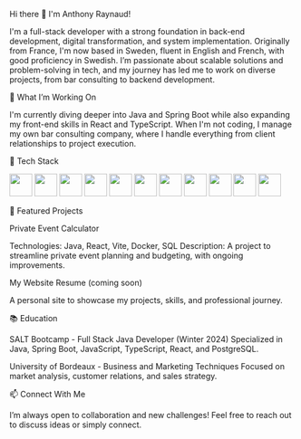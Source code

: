 Hi there 👋 I'm Anthony Raynaud!

I'm a full-stack developer with a strong foundation in back-end development, digital transformation, and system implementation. Originally from France, I'm now based in Sweden, fluent in English and French, with good proficiency in Swedish. I’m passionate about scalable solutions and problem-solving in tech, and my journey has led me to work on diverse projects, from bar consulting to backend development.

📖 What I’m Working On

I'm currently diving deeper into Java and Spring Boot while also expanding my front-end skills in React and TypeScript. When I'm not coding, I manage my own bar consulting company, where I handle everything from client relationships to project execution.


💼 Tech Stack

<p align="left"> 
  <img src="https://cdn.jsdelivr.net/gh/devicons/devicon/icons/java/java-original.svg" width="40" height="40" />
  <img src="https://cdn.jsdelivr.net/gh/devicons/devicon/icons/spring/spring-original.svg" width="40" height="40" />
  <img src="https://cdn.jsdelivr.net/gh/devicons/devicon/icons/postgresql/postgresql-original.svg" width="40" height="40" />
  <img src="https://cdn.jsdelivr.net/gh/devicons/devicon/icons/javascript/javascript-original.svg" width="40" height="40" />
  <img src="https://cdn.jsdelivr.net/gh/devicons/devicon/icons/typescript/typescript-original.svg" width="40" height="40" />
  <img src="https://cdn.jsdelivr.net/gh/devicons/devicon/icons/react/react-original.svg" width="40" height="40" />
  <img src="https://cdn.jsdelivr.net/gh/devicons/devicon/icons/nodejs/nodejs-original.svg" width="40" height="40" />
  <img src="https://cdn.jsdelivr.net/gh/devicons/devicon/icons/kotlin/kotlin-original.svg" width="40" height="40" />
  <img src="https://cdn.jsdelivr.net/gh/devicons/devicon/icons/docker/docker-original.svg" width="40" height="40" />
  <img src="https://cdn.jsdelivr.net/gh/devicons/devicon/icons/python/python-original.svg" width="40" height="40" />
  <img src="https://cdn.jsdelivr.net/gh/devicons/devicon/icons/go/go-original.svg" width="40" height="40" />
</p>

🌟 Featured Projects

Private Event Calculator

Technologies: Java, React, Vite, Docker, SQL
Description: A project to streamline private event planning and budgeting, with ongoing improvements.


My Website Resume (coming soon)

A personal site to showcase my projects, skills, and professional journey.

📚 Education

SALT Bootcamp - Full Stack Java Developer (Winter 2024)
Specialized in Java, Spring Boot, JavaScript, TypeScript, React, and PostgreSQL.

University of Bordeaux - Business and Marketing Techniques
Focused on market analysis, customer relations, and sales strategy.

📫 Connect With Me

I’m always open to collaboration and new challenges! Feel free to reach out to discuss ideas or simply connect.

